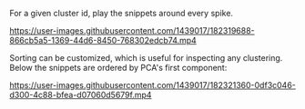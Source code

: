 For a given cluster id, play the snippets around every spike.

https://user-images.githubusercontent.com/1439017/182319688-866cb5a5-1369-44d6-8450-768302edcb74.mp4

Sorting can be customized, which is useful for inspecting any clustering. Below the snippets are ordered by PCA's first component:

https://user-images.githubusercontent.com/1439017/182321360-0df3c046-d300-4c88-bfea-d07060d5679f.mp4

